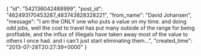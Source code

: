  {
   "id": "542136042488999",
   "post_id": "462493170453287_483743828328221",
   "from_name": "David Johansen",
   "message": "I am the ONLY one who puts a value on my time. and doing odd jobs, well the cost to travel has put many outside of the range for being profitable, and the influx of illiegals have taken away most of the value to others I once had. and i can't just start eliminating them...",
   "created_time": "2013-07-28T20:27:39+0000"
 }
